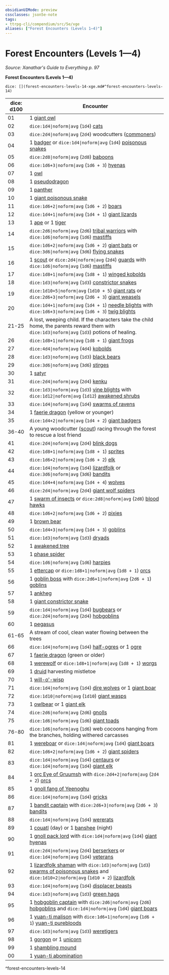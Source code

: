 ```yaml
---
obsidianUIMode: preview
cssclasses: json5e-note
tags:
- ttrpg-cli/compendium/src/5e/xge
aliases: ["Forest Encounters (Levels 1—4)"]
---
```

# Forest Encounters (Levels 1—4)
*Source: Xanathar's Guide to Everything p. 97* 

**Forest Encounters (Levels 1—4)**

`dice: [](forest-encounters-levels-14-xge.md#^forest-encounters-levels-14)`

| dice: d100 | Encounter |
|------------|-----------|
| 01 | 1 [giant owl](3-Compendium/bestiary/celestial/giant-owl-xmm.md) |
| 02 | `dice:1d4\|noform\|avg` (`1d4`) [cats](3-Compendium/bestiary/beast/cat-xmm.md) |
| 03 | `dice:2d4\|noform\|avg` (`2d4`) woodcutters ([commoners](3-Compendium/bestiary/humanoid/commoner-xmm.md)) |
| 04 | 1 [badger](3-Compendium/bestiary/beast/badger-xmm.md) or `dice:1d4\|noform\|avg` (`1d4`) [poisonous snakes](3-Compendium/bestiary/beast/venomous-snake-xmm.md) |
| 05 | `dice:2d8\|noform\|avg` (`2d8`) [baboons](3-Compendium/bestiary/beast/baboon-xmm.md) |
| 06 | `dice:1d6+3\|noform\|avg` (`1d6 + 3`) [hyenas](3-Compendium/bestiary/beast/hyena-xmm.md) |
| 07 | 1 [owl](3-Compendium/bestiary/beast/owl-xmm.md) |
| 08 | 1 [pseudodragon](3-Compendium/bestiary/dragon/pseudodragon-xmm.md) |
| 09 | 1 [panther](3-Compendium/bestiary/beast/panther-xmm.md) |
| 10 | 1 [giant poisonous snake](3-Compendium/bestiary/beast/giant-venomous-snake-xmm.md) |
| 11 | `dice:1d6+2\|noform\|avg` (`1d6 + 2`) [boars](3-Compendium/bestiary/beast/boar-xmm.md) |
| 12 | `dice:1d4+1\|noform\|avg` (`1d4 + 1`) [giant lizards](3-Compendium/bestiary/beast/giant-lizard-xmm.md) |
| 13 | 1 [ape](3-Compendium/bestiary/beast/ape-xmm.md) or 1 [tiger](3-Compendium/bestiary/beast/tiger-xmm.md) |
| 14 | `dice:2d6\|noform\|avg` (`2d6`) [tribal warriors](3-Compendium/bestiary/humanoid/warrior-infantry-xmm.md) with `dice:1d6\|noform\|avg` (`1d6`) [mastiffs](3-Compendium/bestiary/beast/mastiff-xmm.md) |
| 15 | `dice:1d6+2\|noform\|avg` (`1d6 + 2`) [giant bats](3-Compendium/bestiary/beast/giant-bat-xmm.md) or `dice:3d6\|noform\|avg` (`3d6`) [flying snakes](3-Compendium/bestiary/monstrosity/flying-snake-xmm.md) |
| 16 | 1 [scout](3-Compendium/bestiary/humanoid/scout-xmm.md) or `dice:2d4\|noform\|avg` (`2d4`) [guards](3-Compendium/bestiary/humanoid/guard-xmm.md) with `dice:1d6\|noform\|avg` (`1d6`) [mastiffs](3-Compendium/bestiary/beast/mastiff-xmm.md) |
| 17 | `dice:1d8+1\|noform\|avg` (`1d8 + 1`) [winged kobolds](3-Compendium/bestiary/dragon/winged-kobold-xmm.md) |
| 18 | `dice:1d3\|noform\|avg` (`1d3`) [constrictor snakes](3-Compendium/bestiary/beast/constrictor-snake-xmm.md) |
| 19 | `dice:1d10+5\|noform\|avg` (`1d10 + 5`) [giant rats](3-Compendium/bestiary/beast/giant-rat-xmm.md) or `dice:2d6+3\|noform\|avg` (`2d6 + 3`) [giant weasels](3-Compendium/bestiary/beast/giant-weasel-xmm.md) |
| 20 | `dice:1d4+1\|noform\|avg` (`1d4 + 1`) [needle blights](3-Compendium/bestiary/plant/needle-blight-xmm.md) with `dice:1d6+3\|noform\|avg` (`1d6 + 3`) [twig blights](3-Compendium/bestiary/plant/twig-blight-xmm.md) |
| 21-25 | A lost, weeping child. If the characters take the child home, the parents reward them with `dice:1d3\|noform\|avg` (`1d3`) potions of healing. |
| 26 | `dice:1d8+1\|noform\|avg` (`1d8 + 1`) [giant frogs](3-Compendium/bestiary/beast/giant-frog-xmm.md) |
| 27 | `dice:4d4\|noform\|avg` (`4d4`) [kobolds](3-Compendium/bestiary/dragon/kobold-warrior-xmm.md) |
| 28 | `dice:1d3\|noform\|avg` (`1d3`) [black bears](3-Compendium/bestiary/beast/black-bear-xmm.md) |
| 29 | `dice:3d6\|noform\|avg` (`3d6`) [stirges](3-Compendium/bestiary/monstrosity/stirge-xmm.md) |
| 30 | 1 [satyr](3-Compendium/bestiary/fey/satyr-xmm.md) |
| 31 | `dice:2d4\|noform\|avg` (`2d4`) [kenku](3-Compendium/bestiary/monstrosity/kenku-xmm.md) |
| 32 | `dice:1d3\|noform\|avg` (`1d3`) [vine blights](3-Compendium/bestiary/plant/vine-blight-xmm.md) with `dice:1d12\|noform\|avg` (`1d12`) [awakened shrubs](3-Compendium/bestiary/plant/awakened-shrub-xmm.md) |
| 33 | `dice:1d4\|noform\|avg` (`1d4`) [swarms of ravens](3-Compendium/bestiary/beast/swarm-of-ravens-xmm.md) |
| 34 | 1 [faerie dragon](3-Compendium/bestiary/dragon/faerie-dragon-youth-xmm.md) (yellow or younger) |
| 35 | `dice:1d4+2\|noform\|avg` (`1d4 + 2`) [giant badgers](3-Compendium/bestiary/beast/giant-badger-xmm.md) |
| 36-40 | A young woodcutter ([scout](3-Compendium/bestiary/humanoid/scout-xmm.md)) racing through the forest to rescue a lost friend |
| 41 | `dice:2d4\|noform\|avg` (`2d4`) [blink dogs](3-Compendium/bestiary/fey/blink-dog-xmm.md) |
| 42 | `dice:1d8+1\|noform\|avg` (`1d8 + 1`) [sprites](3-Compendium/bestiary/fey/sprite-xmm.md) |
| 43 | `dice:1d6+2\|noform\|avg` (`1d6 + 2`) [elk](3-Compendium/bestiary/beast/elk-xmm.md) |
| 44 | `dice:1d4\|noform\|avg` (`1d4`) [lizardfolk](3-Compendium/bestiary/humanoid/scout-xmm.md) or `dice:3d6\|noform\|avg` (`3d6`) [bandits](3-Compendium/bestiary/humanoid/bandit-xmm.md) |
| 45 | `dice:1d4+4\|noform\|avg` (`1d4 + 4`) [wolves](3-Compendium/bestiary/beast/wolf-xmm.md) |
| 46 | `dice:2d4\|noform\|avg` (`2d4`) [giant wolf spiders](3-Compendium/bestiary/beast/giant-wolf-spider-xmm.md) |
| 47 | 1 [swarm of insects](3-Compendium/bestiary/beast/swarm-of-insects-xmm.md) or `dice:2d8\|noform\|avg` (`2d8`) [blood hawks](3-Compendium/bestiary/beast/blood-hawk-xmm.md) |
| 48 | `dice:1d6+2\|noform\|avg` (`1d6 + 2`) [pixies](3-Compendium/bestiary/fey/pixie-xmm.md) |
| 49 | 1 [brown bear](3-Compendium/bestiary/beast/brown-bear-xmm.md) |
| 50 | `dice:1d4+3\|noform\|avg` (`1d4 + 3`) [goblins](3-Compendium/bestiary/fey/goblin-warrior-xmm.md) |
| 51 | `dice:1d3\|noform\|avg` (`1d3`) [dryads](3-Compendium/bestiary/fey/dryad-xmm.md) |
| 52 | 1 [awakened tree](3-Compendium/bestiary/plant/awakened-tree-xmm.md) |
| 53 | 1 [phase spider](3-Compendium/bestiary/monstrosity/phase-spider-xmm.md) |
| 54 | `dice:1d6\|noform\|avg` (`1d6`) [harpies](3-Compendium/bestiary/monstrosity/harpy-xmm.md) |
| 55 | 1 [ettercap](3-Compendium/bestiary/monstrosity/ettercap-xmm.md) or `dice:1d8+1\|noform\|avg` (`1d8 + 1`) [orcs](3-Compendium/bestiary/humanoid/tough-xmm.md) |
| 56 | 1 [goblin boss](3-Compendium/bestiary/fey/goblin-boss-xmm.md) with `dice:2d6+1\|noform\|avg` (`2d6 + 1`) [goblins](3-Compendium/bestiary/fey/goblin-warrior-xmm.md) |
| 57 | 1 [ankheg](3-Compendium/bestiary/monstrosity/ankheg-xmm.md) |
| 58 | 1 [giant constrictor snake](3-Compendium/bestiary/beast/giant-constrictor-snake-xmm.md) |
| 59 | `dice:1d4\|noform\|avg` (`1d4`) [bugbears](3-Compendium/bestiary/fey/bugbear-warrior-xmm.md) or `dice:2d4\|noform\|avg` (`2d4`) [hobgoblins](3-Compendium/bestiary/fey/hobgoblin-warrior-xmm.md) |
| 60 | 1 [pegasus](3-Compendium/bestiary/celestial/pegasus-xmm.md) |
| 61-65 | A stream of cool, clean water flowing between the trees |
| 66 | `dice:1d4\|noform\|avg` (`1d4`) [half-ogres](3-Compendium/bestiary/giant/ogrillon-ogre-xmm.md) or 1 [ogre](3-Compendium/bestiary/giant/ogre-xmm.md) |
| 67 | 1 [faerie dragon](3-Compendium/bestiary/dragon/faerie-dragon-adult-xmm.md) (green or older) |
| 68 | 1 [werewolf](3-Compendium/bestiary/monstrosity/werewolf-xmm.md) or `dice:1d8+1\|noform\|avg` (`1d8 + 1`) [worgs](3-Compendium/bestiary/fey/worg-xmm.md) |
| 69 | 1 [druid](3-Compendium/bestiary/humanoid/druid-xmm.md) harvesting mistletoe |
| 70 | 1 [will-o'-wisp](3-Compendium/bestiary/undead/will-o-wisp-xmm.md) |
| 71 | `dice:1d4\|noform\|avg` (`1d4`) [dire wolves](3-Compendium/bestiary/beast/dire-wolf-xmm.md) or 1 [giant boar](3-Compendium/bestiary/beast/giant-boar-xmm.md) |
| 72 | `dice:1d10\|noform\|avg` (`1d10`) [giant wasps](3-Compendium/bestiary/beast/giant-wasp-xmm.md) |
| 73 | 1 [owlbear](3-Compendium/bestiary/monstrosity/owlbear-xmm.md) or 1 [giant elk](3-Compendium/bestiary/celestial/giant-elk-xmm.md) |
| 74 | `dice:2d6\|noform\|avg` (`2d6`) [gnolls](3-Compendium/bestiary/fiend/gnoll-warrior-xmm.md) |
| 75 | `dice:1d6\|noform\|avg` (`1d6`) [giant toads](3-Compendium/bestiary/beast/giant-toad-xmm.md) |
| 76-80 | `dice:1d6\|noform\|avg` (`1d6`) web cocoons hanging from the branches, holding withered carcasses |
| 81 | 1 [wereboar](3-Compendium/bestiary/monstrosity/wereboar-xmm.md) or `dice:1d4\|noform\|avg` (`1d4`) [giant boars](3-Compendium/bestiary/beast/giant-boar-xmm.md) |
| 82 | `dice:1d6+2\|noform\|avg` (`1d6 + 2`) [giant spiders](3-Compendium/bestiary/beast/giant-spider-xmm.md) |
| 83 | `dice:1d4\|noform\|avg` (`1d4`) [centaurs](3-Compendium/bestiary/fey/centaur-trooper-xmm.md) or `dice:1d4\|noform\|avg` (`1d4`) [giant elk](3-Compendium/bestiary/celestial/giant-elk-xmm.md) |
| 84 | 1 [orc Eye of Gruumsh](3-Compendium/bestiary/humanoid/cultist-fanatic-xmm.md) with `dice:2d4+2\|noform\|avg` (`2d4 + 2`) [orcs](3-Compendium/bestiary/humanoid/tough-xmm.md) |
| 85 | 1 [gnoll fang of Yeenoghu](3-Compendium/bestiary/fiend/gnoll-fang-of-yeenoghu-xmm.md) |
| 86 | `dice:1d4\|noform\|avg` (`1d4`) [gricks](3-Compendium/bestiary/aberration/grick-xmm.md) |
| 87 | 1 [bandit captain](3-Compendium/bestiary/humanoid/bandit-captain-xmm.md) with `dice:2d6+3\|noform\|avg` (`2d6 + 3`) [bandits](3-Compendium/bestiary/humanoid/bandit-xmm.md) |
| 88 | `dice:1d4\|noform\|avg` (`1d4`) [wererats](3-Compendium/bestiary/monstrosity/wererat-xmm.md) |
| 89 | 1 [couatl](3-Compendium/bestiary/celestial/couatl-xmm.md) (day) or 1 [banshee](3-Compendium/bestiary/undead/banshee-xmm.md) (night) |
| 90 | 1 [gnoll pack lord](3-Compendium/bestiary/fiend/gnoll-pack-lord-xmm.md) with `dice:1d4\|noform\|avg` (`1d4`) [giant hyenas](3-Compendium/bestiary/beast/giant-hyena-xmm.md) |
| 91 | `dice:2d4\|noform\|avg` (`2d4`) [berserkers](3-Compendium/bestiary/humanoid/berserker-xmm.md) or `dice:1d4\|noform\|avg` (`1d4`) [veterans](3-Compendium/bestiary/humanoid/warrior-veteran-xmm.md) |
| 92 | 1 [lizardfolk shaman](3-Compendium/bestiary/elemental/lizardfolk-geomancer-xmm.md) with `dice:1d3\|noform\|avg` (`1d3`) [swarms of poisonous snakes](3-Compendium/bestiary/beast/swarm-of-venomous-snakes-xmm.md) and `dice:1d10+2\|noform\|avg` (`1d10 + 2`) [lizardfolk](3-Compendium/bestiary/humanoid/scout-xmm.md) |
| 93 | `dice:1d4\|noform\|avg` (`1d4`) [displacer beasts](3-Compendium/bestiary/monstrosity/displacer-beast-xmm.md) |
| 94 | `dice:1d3\|noform\|avg` (`1d3`) [green hags](3-Compendium/bestiary/fey/green-hag-xmm.md) |
| 95 | 1 [hobgoblin captain](3-Compendium/bestiary/fey/hobgoblin-captain-xmm.md) with `dice:2d6\|noform\|avg` (`2d6`) [hobgoblins](3-Compendium/bestiary/fey/hobgoblin-warrior-xmm.md) and `dice:1d4\|noform\|avg` (`1d4`) [giant boars](3-Compendium/bestiary/beast/giant-boar-xmm.md) |
| 96 | 1 [yuan-ti malison](3-Compendium/bestiary/monstrosity/yuan-ti-malison-type-1-xmm.md) with `dice:1d6+1\|noform\|avg` (`1d6 + 1`) [yuan-ti purebloods](3-Compendium/bestiary/monstrosity/yuan-ti-infiltrator-xmm.md) |
| 97 | `dice:1d3\|noform\|avg` (`1d3`) [weretigers](3-Compendium/bestiary/monstrosity/weretiger-xmm.md) |
| 98 | 1 [gorgon](3-Compendium/bestiary/construct/gorgon-xmm.md) or 1 [unicorn](3-Compendium/bestiary/celestial/unicorn-xmm.md) |
| 99 | 1 [shambling mound](3-Compendium/bestiary/plant/shambling-mound-xmm.md) |
| 00 | 1 [yuan-ti abomination](3-Compendium/bestiary/monstrosity/yuan-ti-abomination-xmm.md) |
^forest-encounters-levels-14
